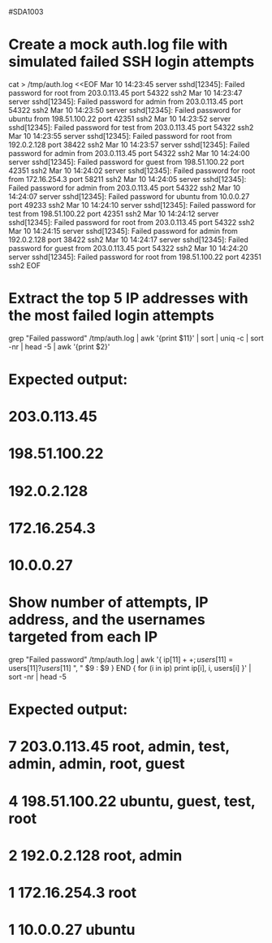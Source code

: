 #SDA1003

# Create a mock auth.log file with simulated failed SSH login attempts
cat > /tmp/auth.log <<EOF
Mar 10 14:23:45 server sshd[12345]: Failed password for root from 203.0.113.45 port 54322 ssh2
Mar 10 14:23:47 server sshd[12345]: Failed password for admin from 203.0.113.45 port 54322 ssh2
Mar 10 14:23:50 server sshd[12345]: Failed password for ubuntu from 198.51.100.22 port 42351 ssh2 
Mar 10 14:23:52 server sshd[12345]: Failed password for test from 203.0.113.45 port 54322 ssh2
Mar 10 14:23:55 server sshd[12345]: Failed password for root from 192.0.2.128 port 38422 ssh2
Mar 10 14:23:57 server sshd[12345]: Failed password for admin from 203.0.113.45 port 54322 ssh2
Mar 10 14:24:00 server sshd[12345]: Failed password for guest from 198.51.100.22 port 42351 ssh2
Mar 10 14:24:02 server sshd[12345]: Failed password for root from 172.16.254.3 port 58211 ssh2
Mar 10 14:24:05 server sshd[12345]: Failed password for admin from 203.0.113.45 port 54322 ssh2
Mar 10 14:24:07 server sshd[12345]: Failed password for ubuntu from 10.0.0.27 port 49233 ssh2
Mar 10 14:24:10 server sshd[12345]: Failed password for test from 198.51.100.22 port 42351 ssh2
Mar 10 14:24:12 server sshd[12345]: Failed password for root from 203.0.113.45 port 54322 ssh2
Mar 10 14:24:15 server sshd[12345]: Failed password for admin from 192.0.2.128 port 38422 ssh2
Mar 10 14:24:17 server sshd[12345]: Failed password for guest from 203.0.113.45 port 54322 ssh2
Mar 10 14:24:20 server sshd[12345]: Failed password for root from 198.51.100.22 port 42351 ssh2
EOF

# Extract the top 5 IP addresses with the most failed login attempts
grep "Failed password" /tmp/auth.log | awk '{print $11}' | sort | uniq -c | sort -nr | head -5 | awk '{print $2}'

# Expected output:
# 203.0.113.45
# 198.51.100.22
# 192.0.2.128
# 172.16.254.3
# 10.0.0.27

# Show number of attempts, IP address, and the usernames targeted from each IP
grep "Failed password" /tmp/auth.log | awk '{
    ip[$11]++;
    users[$11] = users[$11] ? users[$11] ", " $9 : $9
} END {
    for (i in ip)
        print ip[i], i, users[i]
}' | sort -nr | head -5

# Expected output:
# 7 203.0.113.45 root, admin, test, admin, admin, root, guest
# 4 198.51.100.22 ubuntu, guest, test, root
# 2 192.0.2.128 root, admin
# 1 172.16.254.3 root
# 1 10.0.0.27 ubuntu
